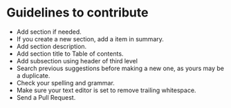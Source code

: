 # Guidelines to contribute

- Add section if needed.
- If you create a new section, add a item in summary.
- Add section description.
- Add section title to Table of contents.
- Add subsection using header of third level
- Search previous suggestions before making a new one, as yours may be a duplicate.
- Check your spelling and grammar.
- Make sure your text editor is set to remove trailing whitespace.
- Send a Pull Request.